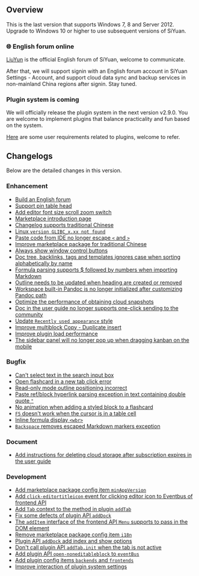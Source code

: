 ## Overview

This is the last version that supports Windows 7, 8 and Server 2012. Upgrade to Windows 10 or higher to use subsequent versions of SiYuan.

### 🌐 English forum online

[LiuYun](https://liuyun.io/) is the official English forum of SiYuan, welcome to communicate.

After that, we will support signin with an English forum account in SiYuan Settings - Account, and support cloud data sync and backup services in non-mainland China regions after signin. Stay tuned.

### Plugin system is coming

We will officially release the plugin system in the next version v2.9.0. You are welcome to implement plugins that balance practicality and fun based on the system.

[Here](https://github.com/siyuan-note/siyuan/issues?q=label%3AIdea+is%3Aclosed) are some user requirements related to plugins, welcome to refer.

## Changelogs

Below are the detailed changes in this version.

### Enhancement

* [Build an English forum](https://github.com/siyuan-note/siyuan/issues/7914)
* [Support pin table head](https://github.com/siyuan-note/siyuan/issues/8294)
* [Add editor font size scroll zoom switch](https://github.com/siyuan-note/siyuan/issues/8297)
* [Marketplace introduction page](https://github.com/siyuan-note/siyuan/issues/8324)
* [Changelog supports traditional Chinese](https://github.com/siyuan-note/siyuan/issues/8333)
* [Linux `version GLIBC_x.xx not found`](https://github.com/siyuan-note/siyuan/issues/8334)
* [Paste code from IDE no longer escape `<` and `>`](https://github.com/siyuan-note/siyuan/issues/8340)
* [Improve marketplace package for traditional Chinese](https://github.com/siyuan-note/siyuan/issues/8342)
* [Always show window control buttons](https://github.com/siyuan-note/siyuan/issues/8344)
* [Doc tree, backlinks, tags and templates ignores case when sorting alphabetically by name](https://github.com/siyuan-note/siyuan/issues/8360)
* [Formula parsing supports $ followed by numbers when importing Markdown](https://github.com/siyuan-note/siyuan/issues/8362)
* [Outline needs to be updated when heading are created or removed](https://github.com/siyuan-note/siyuan/issues/8372)
* [Workspace built-in Pandoc is no longer initialized after customizing Pandoc path](https://github.com/siyuan-note/siyuan/issues/8377)
* [Optimize the performance of obtaining cloud snapshots](https://github.com/siyuan-note/siyuan/issues/8387)
* [Doc in the user guide no longer supports one-click sending to the community](https://github.com/siyuan-note/siyuan/issues/8388)
* [Update `Recently used appearance` style](https://github.com/siyuan-note/siyuan/issues/8392)
* [Improve multiblock Copy - Duplicate insert](https://github.com/siyuan-note/siyuan/issues/8394)
* [Improve plugin load performance](https://github.com/siyuan-note/siyuan/issues/8397)
* [The sidebar panel will no longer pop up when dragging kanban on the mobile](https://github.com/siyuan-note/siyuan/issues/8402)

### Bugfix

* [Can't select text in the search input box](https://github.com/siyuan-note/siyuan/issues/8331)
* [Open flashcard in a new tab click error](https://github.com/siyuan-note/siyuan/issues/8337)
* [Read-only mode outline positioning incorrect](https://github.com/siyuan-note/siyuan/issues/8356)
* [Paste ref/block hyperlink parsing exception in text containing double quote `"`](https://github.com/siyuan-note/siyuan/issues/8359)
* [No animation when adding a styled block to a flashcard](https://github.com/siyuan-note/siyuan/issues/8365)
* [`F5` doesn't work when the cursor is in a table cell](https://github.com/siyuan-note/siyuan/issues/8367)
* [Inline formula display `<wbr>`](https://github.com/siyuan-note/siyuan/issues/8378)
* [`Backspace` removes escaped Markdown markers exception](https://github.com/siyuan-note/siyuan/issues/8406)

### Document

* [Add instructions for deleting cloud storage after subscription expires in the user guide](https://github.com/siyuan-note/siyuan/issues/8370)

### Development

* [Add marketplace package config item `minAppVersion`](https://github.com/siyuan-note/siyuan/issues/8330)
* [Add `click-editortitleicon` event for clicking editor icon to Eventbus of frontend API](https://github.com/siyuan-note/siyuan/issues/8335)
* [Add `Tab` context to the method in plugin `addTab`](https://github.com/siyuan-note/siyuan/pull/8336)
* [Fix some defects of  plugin API `addDock`](https://github.com/siyuan-note/siyuan/issues/8341)
* [The `addItem` interface of the frontend API `Menu` supports to pass in the DOM element](https://github.com/siyuan-note/siyuan/issues/8343)
* [Remove marketplace package config item `i18n`](https://github.com/siyuan-note/siyuan/issues/8346)
* [Plugin API `addDock` add index and show options](https://github.com/siyuan-note/siyuan/issues/8347)
* [Don't call plugin API `addTab.init` when the tab is not active](https://github.com/siyuan-note/siyuan/issues/8350)
* [Add plugin API `open-noneditableblock` to `eventBus`](https://github.com/siyuan-note/siyuan/issues/8374)
* [Add plugin config items `backends` and `frontends`](https://github.com/siyuan-note/siyuan/issues/8386)
* [Improve interaction of plugin system settings](https://github.com/siyuan-note/siyuan/issues/8391)

